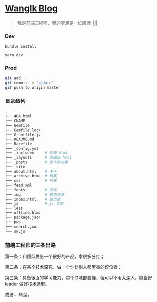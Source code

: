 # [Wanglk Blog](https://wlk1204.github.io)

> 我是前端工程师，我的梦想是一位厨师 👨‍🍳



### Dev

```bash
bundle install

yarn dev
```



### Prod
```bash
git add .
git commit -m "update"
git push to origin master
```



### 目录结构
```bash
.
├── 404.html
├── CNAME
├── Gemfile
├── Gemfile.lock
├── Gruntfile.js
├── README.md
├── Rakefile
├── _config.yml
├── _includes     # 块级 html
├── _layouts      # 页面级 html
├── _posts        # 发布的文章
├── _site
├── about.html    # 关于
├── archive.html  # 档案
├── css           # 样式
├── feed.xml
├── fonts         # 字体
├── img           # 静态资源
├── index.html    # 主页面
├── js            # js 资源
├── less
├── offline.html
├── package.json
├── pwa
├── search.json
└── sw.js
```



### 前端工程师的三条出路

第一条：和团队做出一个很好的产品，拿很多分红；

第二条：在某个技术深究，做一个你比别人都厉害的佼佼者；

第三条：具备很强的学习能力，每个领域都要懂，但可以不用太深入，能当好 leader 做好技术选型。

或者... 转型。
